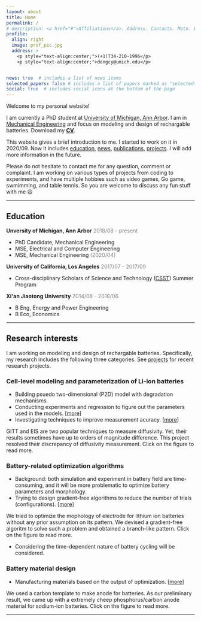 ```yaml
---
layout: about
title: Home
permalink: /
# description: <a href="#">Affiliations</a>. Address. Contacts. Moto. Etc.
profile:
  align: right
  image: prof_pic.jpg
  address: >
    <p style="text-align:center;">(+1)734-210-1996</p>
    <p style="text-align:center;">dengcy@umich.edu</p>


news: true  # includes a list of news items
selected_papers: false # includes a list of papers marked as "selected={true}"
social: true  # includes social icons at the bottom of the page
---
```


Welcome to my personal website!

I am currently a PhD student at [University of Michigan, Ann Arbor](https://umich.edu/). I am in [Mechanical Engineering](https://me.engin.umich.edu/) and focus on modeling and design of rechargable batteries. Download my [**CV**](assets/pdf/resume.pdf).


This website gives a brief introduction to me. I started to work on it in 2020/09. Now it includes [education](#education), [news](#education), [publications](/publications/index.html), [projects](/projects/index.html). I will add more information in the future.  

Please do not hesitate to contact me for any question, comment or complaint. I am working on various types of projects from coding to experiments, and have multiple hobbies such as video games, Go game, swmimming, and table tennis. So you are welcome to discuss any fun stuff with me :smiley: 

---

## Education 
	
**Unversity of Michigan, Ann Arbor** <span style="color:grey">2018/08 - present</span>



* PhD Candidate, Mechanical Engineering
* MSE, Electrical and Computer Engineering <span style="color:grey"></span>
* MSE, Mechanical Engineering <span style="color:grey">(2020/04)</span>

**University of California, Los Angeles** <span style="color:grey">2017/07 - 2017/09</span>


* Cross-disciplinary Scholars of Science and Technology ([CSST](http://csst.ucla.edu/)) Summer Program

	
**Xi'an Jiaotong University** <span style="color:grey">2014/08 - 2018/06</span>
* B Eng, Energy and Power Engineering 
* B Eco, Economics

---
## Research interests 
	
  I am working on modeling and design of rechargable batteries. Specifically, my research includes the following three categories. See [projects](/projects/index.html) for recent research projects. 

### Cell-level modeling and parameterization of Li-ion batteries

* Building psuedo two-dimensional (P2D) model with degradation mechanisms. 
* Conducting experiments and regression to figure out the parameters used in the models. [[more](/projects/parameter)]
* Investigating techniques to improve measurement acuracy. [[more](/projects/gitteis)]
<div class="row justify-content-md-center">
    <div class="col-sm-6 mt-3 mt-md-0">
        <a href="{{ '/projects/gitteis' | relative_url }}"><img class="img-fluid rounded z-depth-1" src="{{ '/assets/img/p2_1.png' | relative_url }}" alt="" title="click to read more"/></a>
    </div>
</div>
<div class="caption-left">
  GITT and EIS are two popular techniques to measure diffusivity. Yet, their results sometimes have up to orders of magnitude difference. This project resolved their discrepancy of diffusivity measurement. Click on the figure to read more. 
</div>

### Battery-related optimization algorithms


* Background: both simulation and experiment in battery field are time-consuming, and it will be more problematic to optimize battery parameters and morphology. 
* Trying to design gradient-free algorithms to reduce the number of trials (configurations).  [[more](/projects/solo)]

<div class="row justify-content-md-center">
    <div class="col-sm-6 mt-3 mt-md-0">
        <a href="{{ '/projects/solo' | relative_url }}"><img class="img-fluid rounded z-depth-1" src="{{ '/assets/img/p1_3.png' | relative_url }}" alt="" title="click to read more"/></a>
    </div>
</div>
<div class="caption-left">
  We tried to optimize the mophology of electrode for lithium ion batteries without any prior assumption on its pattern. We devised a gradient-free algoritm to solve such a problem and obtained a branch-like pattern. Click on the figure to read more. 
</div>

* Considering the time-dependent nature of battery cycling will be considered. 

	
### Battery material design 

* Manufacturing materials based on the output of optimization. [[more](/projects/pcx)]


<div class="row justify-content-md-center">
    <div class="col-sm-6 mt-3 mt-md-0">
        <a href="{{ '/projects/pcx' | relative_url }}"><img class="img-fluid rounded z-depth-1" src="{{ '/assets/img/p3_0.png' | relative_url }}" alt="" title="click to read more"/></a>
    </div>
</div>
<div class="caption-left">
  We used a carbon template to make anode for batteries. As our preliminary result, we came up with a extremely cheep phosphorus/carbon anode material for sodium-ion batteries. Click on the figure to read more. 
</div>



---